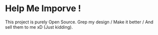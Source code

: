 # Help Me Imporve !

This project is purely Open Source. Grep my design / Make it better / And sell them to me xD (Just kidding).
